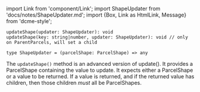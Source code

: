 import Link from 'component/Link';
import ShapeUpdater from 'docs/notes/ShapeUpdater.md';
import {Box, Link as HtmlLink, Message} from 'dcme-style';

```flow
updateShape(updater: ShapeUpdater): void
updateShape(key: string|number, updater: ShapeUpdater): void // only on ParentParcels, will set a child

type ShapeUpdater = (parcelShape: ParcelShape) => any
```

The `updateShape()` method is an advanced version of <HtmlLink href="#update">update()</HtmlLink>. It provides a <Link to="/api/ParcelShape">ParcelShape</Link> containing the value to update. It expects either a ParcelShape or a value to be returned. If a value is returned, and if the returned value has children, then those children *must* all be ParcelShapes.

<ShapeUpdater alt="update" />
